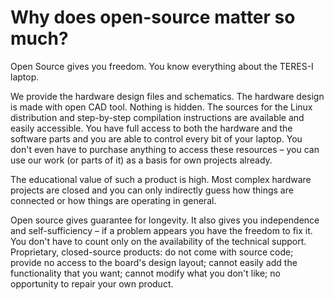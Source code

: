 # Why does open-source matter so much?

Open Source gives you freedom.
You know everything about the TERES-I laptop. 

We provide the hardware design files and schematics.
The hardware design is made with open CAD tool.
Nothing is hidden.
The sources for the Linux distribution and step-by-step compilation instructions are available and easily accessible.
You have full access to both the hardware and the software parts and you are able to control every bit of your laptop.
You don't even have to purchase anything to access these resources – you can use our work (or parts of it) as a basis for own projects already.

The educational value of such a product is high.
Most complex hardware projects are closed and you can only indirectly guess how things are connected or how things are operating in general.

Open source gives guarantee for longevity.
It also gives you independence and self-sufficiency – if a problem appears you have the freedom to fix it.
You don't have to count only on the availability of the technical support.
Proprietary, closed-source products: do not come with source code; provide no access to the board's design layout; cannot easily add the functionality that you want; cannot modify what you don't like; no opportunity to repair your own product.
